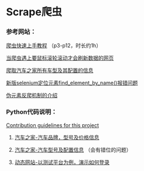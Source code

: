 # Scrape爬虫

### 参考网站：
[爬虫快速上手教程](https://www.bilibili.com/video/BV1d54y1g7db?p=3&vd_source=6e8838e84c2c07e761dd5c89a2220e22) （p3-p12，时长约1h）

[当爬虫遇上要鼠标滚轮滚动才会刷新数据的网页](https://blog.csdn.net/simon1223z/article/details/125540760) 

[爬取汽车之家所有车型及其配置的信息](https://www.cnblogs.com/kangz/p/10011348.html) 

[新版selenium定位元素find_element_by_name()报错问题](https://blog.csdn.net/m0_49076971/article/details/126233151) 

[伪元素反爬机制的介绍](https://bbs.huaweicloud.com/blogs/399726) 


### Python代码说明：

[Contribution guidelines for this project](docs/CONTRIBUTING.md)

1. [汽车之家-汽车品牌，型号及价格信息](autotypes.py)   

2. [汽车之家-汽车型号及配置信息](autoparamater.py) （会有错位的问题）

3. [动态网站-以测试平台为例，演示如何登录](testbetter.py)
